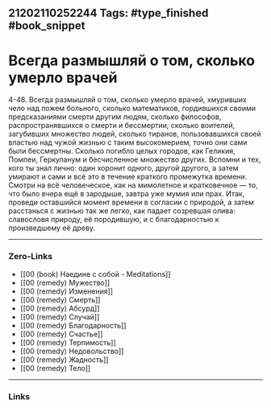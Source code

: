 21202110252244
Tags: #type_finished #book_snippet 
---
#  Всегда размышляй о том, сколько умерло врачей

 4-48. Всегда размышляй о том, сколько умерло врачей, хмуривших чело над ложем больного, сколько математиков, гордившихся своими предсказаниями смерти другим людям, сколько философов, распространявшихся о смерти и бессмертии; сколько воителей, загубивших множество людей, сколько тиранов, пользовавшихся своей властью над чужой жизнью с таким высокомерием, точно они сами были бессмертны. Сколько погибло целых городов, как Геликия, Помпеи, Геркуланум и бесчисленное множество других. Вспомни и тех, кого ты знал лично: один хоронит одного, другой  другого, а затем умирают и сами  и всё это в течение краткого промежутка времени. Смотри на всё человеческое, как на мимолетное и кратковечное — то, что было вчера ещё в зародыше, завтра уже мумия или прах. Итак, проведи оставшийся момент времени в согласии с природой, а затем расстанься с жизнью так же легко, как падает созревшая олива: славословя природу, её породившую, и с благодарностью к произведшему её древу. 

---
### Zero-Links
 - [[00 (book) Наедине с собой - Meditations]]
 - [[00 (remedy) Мужество]]
 - [[00 (remedy) Изменения]]
 - [[00 (remedy) Смерть]]
 - [[00 (remedy) Абсурд]]
 - [[00 (remedy) Случай]]
 - [[00 (remedy) Благодарность]]
 - [[00 (remedy) Счастье]]
 - [[00 (remedy) Терпимость]]
 - [[00 (remedy) Недовольство]]
 - [[00 (remedy) Жадность]]
 - [[00 (remedy) Тело]]
---
### Links
